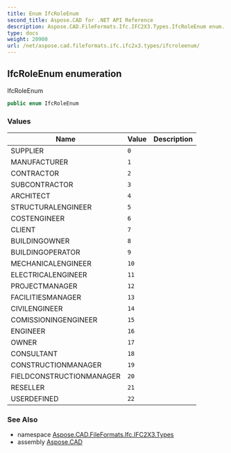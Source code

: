 ```yaml
---
title: Enum IfcRoleEnum
second_title: Aspose.CAD for .NET API Reference
description: Aspose.CAD.FileFormats.Ifc.IFC2X3.Types.IfcRoleEnum enum. IfcRoleEnum
type: docs
weight: 20900
url: /net/aspose.cad.fileformats.ifc.ifc2x3.types/ifcroleenum/
---
```

## IfcRoleEnum enumeration

IfcRoleEnum

```csharp
public enum IfcRoleEnum
```

### Values

| Name | Value | Description |
| --- | --- | --- |
| SUPPLIER | `0` |  |
| MANUFACTURER | `1` |  |
| CONTRACTOR | `2` |  |
| SUBCONTRACTOR | `3` |  |
| ARCHITECT | `4` |  |
| STRUCTURALENGINEER | `5` |  |
| COSTENGINEER | `6` |  |
| CLIENT | `7` |  |
| BUILDINGOWNER | `8` |  |
| BUILDINGOPERATOR | `9` |  |
| MECHANICALENGINEER | `10` |  |
| ELECTRICALENGINEER | `11` |  |
| PROJECTMANAGER | `12` |  |
| FACILITIESMANAGER | `13` |  |
| CIVILENGINEER | `14` |  |
| COMISSIONINGENGINEER | `15` |  |
| ENGINEER | `16` |  |
| OWNER | `17` |  |
| CONSULTANT | `18` |  |
| CONSTRUCTIONMANAGER | `19` |  |
| FIELDCONSTRUCTIONMANAGER | `20` |  |
| RESELLER | `21` |  |
| USERDEFINED | `22` |  |

### See Also

* namespace [Aspose.CAD.FileFormats.Ifc.IFC2X3.Types](../../aspose.cad.fileformats.ifc.ifc2x3.types/)
* assembly [Aspose.CAD](../../)



